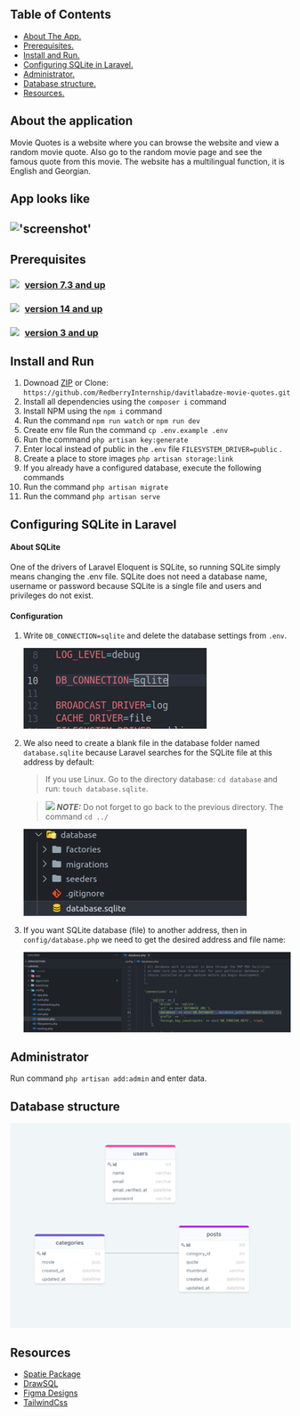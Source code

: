 
## Table of Contents

*  [ About The App.](#about)
*  [ Prerequisites. ](#pre)
*  [ Install and Run.](#iar)
*  [ Configuring SQLite in Laravel. ](#dbinstall)
*  [ Administrator. ](#administrator)
*  [ Database structure.](#db)
*  [ Resources.](#resources)

<a name="about"></a>

## About the application

Movie Quotes is a website where you can browse the website and view a random movie quote. Also go to the random movie page and see the famous quote from this movie. The website has a multilingual function, it is English and Georgian.

## App looks like 
!['screenshot'](appscreen/screen1.png)
---
<a name="pre"></a>

## Prerequisites
### <a  href="https://www.php.net/downloads" target="_blank"><img style="float:left;margin-right:10px"  src="https://img.shields.io/badge/PHP-777BB4?style=for-the-badge&logo=php&logoColor=white"/>version 7.3 and up </a>  
### <a href="https://nodejs.org/en/" target="_blank"><img style="float:left; margin-right:10px" src="https://img.shields.io/badge/Node.js-339933?style=for-the-badge&logo=nodedotjs&logoColor=white"/>  version 14 and up </a> 
### <a href="https://www.mysql.com/downloads/" target="_blank"><img style="float:left; margin-right:10px" src="https://img.shields.io/badge/SQLite-07405E?style=for-the-badge&logo=sqlite&logoColor=white"/>  version 3 and up </a> 

<a name="iar"></a>

## Install and Run

1. Downoad [ZIP](https://github.com/RedberryInternship/davitlabadze-movie-quotes/archive/refs/heads/main.zip) or Clone: ```https://github.com/RedberryInternship/davitlabadze-movie-quotes.git```
2. Install all dependencies using the ```composer i``` command
3. Install NPM using the ```npm i``` command
4. Run the command ```npm run watch``` or ```npm run dev```
5. Create env file Run the command ```cp .env.example .env```
6. Run  the command ```php artisan key:generate```
7. Enter local instead of public in the ```.env``` file ```FILESYSTEM_DRIVER=public``` .    
8. Create a place to store images ```php artisan storage:link```
9. If you already have a configured database, execute the following commands
10. Run the command  ```php artisan migrate```
11. Run the command  ```php artisan serve```



<a name="dbinstall"></a>

## Configuring SQLite in Laravel
#### About SQLite
One of the drivers of Laravel Eloquent is SQLite, so running SQLite simply means changing the .env file. SQLite does not need a database name, username or password because SQLite is a single file and users and privileges do not exist.

#### Configuration
1. Write ```DB_CONNECTION=sqlite``` and delete the database settings from ```.env```.

    !['dbconf'](appscreen/dbconf.png)
2. We also need to create a blank file in the database folder named ```database.sqlite``` because Laravel searches for the SQLite file at this address by default:
    > If you use Linux. Go to the directory database: `cd database` and run: ```touch database.sqlite```.

    > <img src="https://img.icons8.com/emoji/12/000000/warning-emoji.png"/> **_NOTE:_** Do not forget to go back to the previous directory. The command `cd ../`
   
   !['dbdir'](appscreen/dbdir.png)



3. If you want SQLite database (file) to another address, then in ```config/database.php``` we need to get the desired address and file name:

    !['dbchangdir'](appscreen/dbchangdir.png)

<a name="administrator"></a>

## Administrator

Run command ```php artisan add:admin``` and enter data. 

<a name="db"></a>

## Database structure
!['db'](appscreen/db.png)

<a name="resources"></a>

##  Resources
* [Spatie Package](https://github.com/spatie/laravel-translatable)
* [DrawSQL](https://drawsql.app/)   
* [Figma Designs](https://www.figma.com/file/IIJOKK5esgM8uK8pM3D59J/Movie-Quotes?node-id=0%3A1)
* [TailwindCss](https://tailwindcss.com/docs/guides/laravel)
